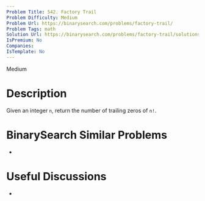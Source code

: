 ```yaml
---
Problem Title: 542. Factory Trail
Problem Difficulty: Medium
Problem Url: https://binarysearch.com/problems/factory-trail/
Problem Tags: math
Solution Url: https://binarysearch.com/problems/factory-trail/solutions/
IsPremium: No
Companies: 
IsTemplate: No
---
```


<span style="color: ;">Medium</span>

# Description

Given an integer `n`, return the number of trailing zeros of `n!`.

# BinarySearch Similar Problems

- []()

# Useful Discussions

- []()
